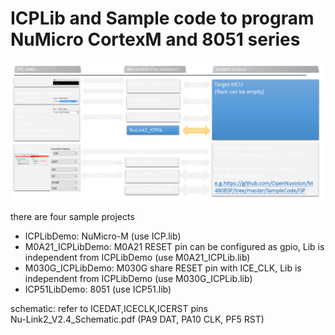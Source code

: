 
# ICPLib and Sample code to program NuMicro CortexM and 8051 series  

![](NuLink2_ICPLib.PNG)

there are four sample projects  
- ICPLibDemo: NuMicro-M (use ICP.lib)	  
- M0A21_ICPLibDemo: M0A21 RESET pin can be configured as gpio, Lib is independent from ICPLibDemo (use M0A21_ICPLib.lib)
- M030G_ICPLibDemo: M030G share RESET pin with ICE_CLK, Lib is independent from ICPLibDemo (use M030G_ICPLib.lib)
- ICP51LibDemo: 8051 (use ICP51.lib)

schematic: refer to ICEDAT,ICECLK,ICERST pins  
Nu-Link2_V2.4_Schematic.pdf     (PA9 DAT, PA10 CLK, PF5 RST)
    
    